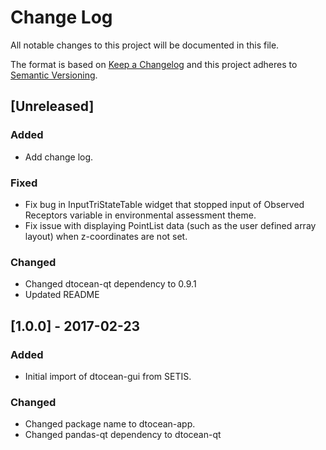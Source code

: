 # Change Log

All notable changes to this project will be documented in this file.

The format is based on [Keep a Changelog](http://keepachangelog.com/)
and this project adheres to [Semantic Versioning](http://semver.org/).

## [Unreleased]

### Added

- Add change log.

### Fixed

- Fix bug in InputTriStateTable widget that stopped input of Observed Receptors
  variable in environmental assessment theme.
- Fix issue with displaying PointList data (such as the user defined array
  layout) when z-coordinates are not set.

### Changed

- Changed dtocean-qt dependency to 0.9.1
- Updated README

## [1.0.0] - 2017-02-23

### Added

- Initial import of dtocean-gui from SETIS.

### Changed

- Changed package name to dtocean-app.
- Changed pandas-qt dependency to dtocean-qt

